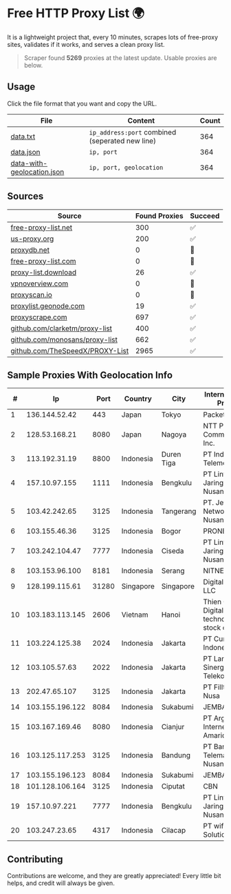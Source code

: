 
# Free HTTP Proxy List 🌍

It is a lightweight project that, every 10 minutes, scrapes lots of free-proxy sites, validates if it works, and serves a clean proxy list.


> Scraper found **5269** proxies at the latest update. Usable proxies are below.

## Usage

Click the file format that you want and copy the URL.


|File|Content|Count|
|----|-------|-----|
|[data.txt](https://raw.githubusercontent.com/themiralay/Proxy-List-World/master/data.txt)|`ip_address:port` combined (seperated new line)|364|
|[data.json](https://raw.githubusercontent.com/themiralay/Proxy-List-World/master/data.json)|`ip, port`|364|
|[data-with-geolocation.json](https://raw.githubusercontent.com/themiralay/Proxy-List-World/master/data-with-geolocation.json)|`ip, port, geolocation`|364|

## Sources

|Source|Found Proxies|Succeed|
|------|-------------|-------|
|[free-proxy-list.net](https://free-proxy-list.net)|300|✅|
|[us-proxy.org](https://www.us-proxy.org)|200|✅|
|[proxydb.net](http://proxydb.net)|0|🚫|
|[free-proxy-list.com](https://free-proxy-list.com/?page=&port=&type%5B%5D=http&type%5B%5D=https&up_time=0&search=Search)|0|🚫|
|[proxy-list.download](https://www.proxy-list.download/HTTP)|26|✅|
|[vpnoverview.com](https://vpnoverview.com/privacy/anonymous-browsing/free-proxy-servers)|0|🚫|
|[proxyscan.io](https://www.proxyscan.io)|0|🚫|
|[proxylist.geonode.com](https://proxylist.geonode.com/api/proxy-list?limit=300&page=1&sort_by=lastChecked&sort_type=desc&protocols=http,https)|19|✅|
|[proxyscrape.com](https://api.proxyscrape.com/v2/?request=displayproxies&protocol=http&timeout=10000&country=all&ssl=all&anonymity=all)|697|✅|
|[github.com/clarketm/proxy-list](https://raw.githubusercontent.com/clarketm/proxy-list/master/proxy-list-raw.txt)|400|✅|
|[github.com/monosans/proxy-list](https://raw.githubusercontent.com/monosans/proxy-list/main/proxies/http.txt)|662|✅|
|[github.com/TheSpeedX/PROXY-List](https://raw.githubusercontent.com/TheSpeedX/PROXY-List/master/http.txt)|2965|✅|


## Sample Proxies With Geolocation Info

|#|Ip|Port|Country|City|Internet Service Provider|
|-|--|----|-------|----|-------------------------|
|1|136.144.52.42|443|Japan|Tokyo|Packet Host, Inc.|
|2|128.53.168.21|8080|Japan|Nagoya|NTT PC Communications, Inc.|
|3|113.192.31.19|8800|Indonesia|Duren Tiga|PT Indo Telemedia Solusi|
|4|157.10.97.155|1111|Indonesia|Bengkulu|PT Lintas Jaringan Nusantara|
|5|103.42.242.65|3125|Indonesia|Tangerang|PT. Jet Cyber Network Nusantara|
|6|103.155.46.36|3125|Indonesia|Bogor|PRONETINDO|
|7|103.242.104.47|7777|Indonesia|Ciseda|PT Lintas Jaringan Nusantara|
|8|103.153.96.100|8181|Indonesia|Serang|NITNET|
|9|128.199.115.61|31280|Singapore|Singapore|DigitalOcean, LLC|
|10|103.183.113.145|2606|Vietnam|Hanoi|Thien Quang Digital technology joint stock company|
|11|103.224.125.38|2024|Indonesia|Jakarta|PT Curug Lintas Indonesia|
|12|103.105.57.63|2022|Indonesia|Jakarta|PT Lambda Sinergi Telekomunikasi|
|13|202.47.65.107|3125|Indonesia|Jakarta|PT Filltech Antar Nusa|
|14|103.155.196.122|8084|Indonesia|Sukabumi|JEMBATANDATA|
|15|103.167.169.46|8080|Indonesia|Cianjur|PT Argon Internet Amariqindo|
|16|103.125.117.253|3125|Indonesia|Bandung|PT Baraya Telematika Nusantara|
|17|103.155.196.123|8084|Indonesia|Sukabumi|JEMBATANDATA|
|18|101.128.106.164|3125|Indonesia|Ciputat|CBN|
|19|157.10.97.221|7777|Indonesia|Bengkulu|PT Lintas Jaringan Nusantara|
|20|103.247.23.65|4317|Indonesia|Cilacap|PT wifian Solution|



## Contributing

Contributions are welcome, and they are greatly appreciated! Every
little bit helps, and credit will always be given.

